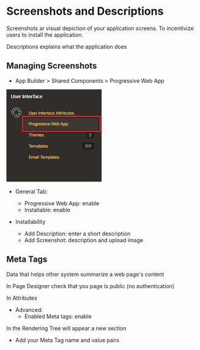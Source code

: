 # Screenshots and Descriptions

Screenshots ar visual depiction of your application screens. To incentivize users to install the application.

Descriptions explains what the application does

## Managing Screenshots

- App Builder > Shared Components > Progressive Web App

![Progressive Web App](images/progressive_web_app.png)

- General Tab:

  - Progressive Web App: enable
  - Installable: enable

- Installability
  - Add Description: enter a short description
  - Add Screenshot: description and upload image

## Meta Tags

Data that helps other system summarize a web page's content

In Page Designer check that you page is public (no authentication)

In Attributes

- Advanced:
  - Enabled Meta tags: enable

In the Rendering Tree will appear a new section

- Add your Meta Tag name and value pairs
